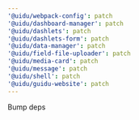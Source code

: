 ```yaml
---
'@uidu/webpack-config': patch
'@uidu/dashboard-manager': patch
'@uidu/dashlets': patch
'@uidu/dashlets-form': patch
'@uidu/data-manager': patch
'@uidu/field-file-uploader': patch
'@uidu/media-card': patch
'@uidu/message': patch
'@uidu/shell': patch
'@uidu/guidu-website': patch
---
```


Bump deps
